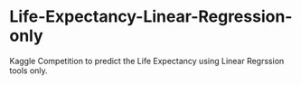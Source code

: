 # Life-Expectancy-Linear-Regression-only

Kaggle Competition to predict the Life Expectancy using Linear Regrssion tools only.
